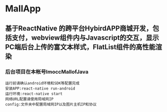 # MallApp
## 基于ReactNative 的跨平台HybirdAPP商城开发，包括支付，webview组件内与Javascript的交互，显示PC端后台上传的富文本样式，FlatList组件的高性能渲染
### 后台项目在本帐号ImoccMallofJava
```
运行前请确认android环境和SDK等配置完成
安装APP:react-native run-android 
运行环境:react-native start
网络URL配置请使用局域网IP
config:文件夹中配置局域网IP以及图片主机IP和协议
```

